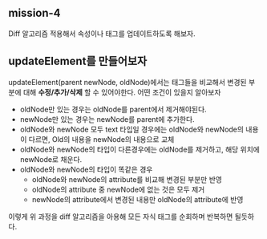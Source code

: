 ## mission-4

Diff 알고리즘 적용해서 속성이나 태그를 업데이트하도록 해보자.

## updateElement를 만들어보자

updateElement(parent newNode, oldNode)에서는 태그들을 비교해서 변경된 부분에 대해 **수정/추가/삭제** 할 수 있어야한다. 어떤 조건이 있을지 알아보자

- oldNode만 있는 경우는 oldNode를 parent에서 제거해야된다.
- newNode만 있는 경우는 newNode를 parent에 추가한다.
- oldNode와 newNode 모두 text 타입일 경우에는 oldNode와 newNode의 내용이 다르면, Old의 내용을 newNode의 내용으로 교체
- oldNode와 newNode의 타입이 다른경우에는 oldNode를 제거하고, 해당 위치에 newNode로 채운다.
- oldNode와 newNode의 타입이 똑같은 경우
  - oldNode와 newNode의 attribute를 비교해 변경된 부분만 반영
  - oldNode의 attribute 중 newNode에 없는 것은 모두 제거
  - newNode의 attribute에서 변경된 내용만 oldNode의 attribute에 반영

이렇게 위 과정을 diff 알고리즘을 아용해 모든 자식 태그를 순회하며 반복하면 될듯하다.
